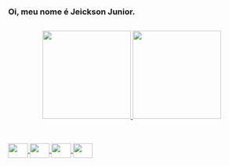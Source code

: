 ### Oi, meu nome é Jeickson Junior.

##

<div align="center">
  <a href="https://github.com/jeicksonjunior">
  <img height="180em" src="https://github-readme-stats.vercel.app/api?username=jeicksonjunior&show_icons=true&theme=dark&include_all_commits=true&count_private=true"/>
  <img height="180em" src="https://github-readme-stats.vercel.app/api/top-langs/?username=jeicksonjunior&layout=compact&langs_count=7&theme=dark"/>
</div>

##

<div style="display: inline_block"><br>
  <img align="center" slt="html5" height="30" width="40" src="https://cdn.jsdelivr.net/gh/devicons/devicon/icons/html5/html5-plain.svg" />
  <img align="center" slt="css3" height="30" width="40" src="https://cdn.jsdelivr.net/gh/devicons/devicon/icons/css3/css3-plain.svg" />
  <img align="center" slt="bootstrap" height="30" width="40" src="https://cdn.jsdelivr.net/gh/devicons/devicon/icons/bootstrap/bootstrap-original.svg" />
  <img align="center" slt="bulma" height="30" width="40" src="https://cdn.jsdelivr.net/gh/devicons/devicon/icons/bulma/bulma-plain.svg" />
</div>

